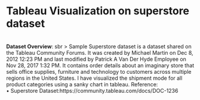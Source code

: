 # Tableau Visualization on superstore dataset
</br  >
<b>Dataset Overview</b>: sbr  >
Sample Superstore dataset is a dataset shared on the Tableau Community Forums. It was created by Michael Martin on Dec 8, 2012 12:23 PM and last modified by Patrick A Van Der Hyde Employee on Nov 28, 2017 1:32 PM. It contains order details about an imaginary store that sells office supplies, furniture and technology to customers across multiple regions in the United States. I have visualized the shipment mode for all product categories using a sanky chart in tableau. 
Reference:</br  >
•	Superstore Dataset:https://community.tableau.com/docs/DOC-1236</br  >
